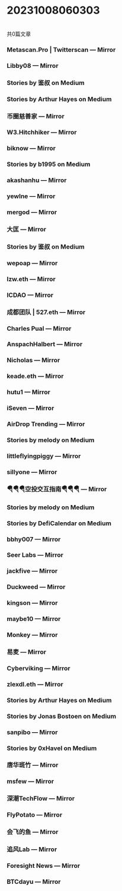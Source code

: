 <h1>20231008060303</h1><br/>共0篇文章


###  Metascan.Pro | Twitterscan — Mirror







###  Libby08 — Mirror









###  Stories by 鉴叔 on Medium









###  Stories by Arthur Hayes on Medium













###  币圈慈善家 — Mirror













###  W3.Hitchhiker — Mirror









###  biknow — Mirror







###  Stories by b1995 on Medium













###  akashanhu — Mirror











###  yewlne — Mirror









###  mergod — Mirror













###  大匡 — Mirror







###  Stories by 鉴叔 on Medium













###  wepoap — Mirror









###  lzw.eth — Mirror











###  ICDAO — Mirror











###  成都团队 | 527.eth — Mirror















###  Charles Pual — Mirror







###  AnspachHalbert — Mirror















###  Nicholas — Mirror













###  keade.eth — Mirror















###  hutu1 — Mirror









###  iSeven — Mirror













###  AirDrop Trending — Mirror









###  Stories by melody on Medium









###  littleflyingpiggy — Mirror













###  sillyone — Mirror









###  🪂🪂🪂空投交互指南🪂🪂🪂 — Mirror







###  Stories by melody on Medium







###  Stories by DefiCalendar on Medium















###  bbhy007 — Mirror











###  Seer Labs — Mirror









###  jackfive — Mirror

















###  Duckweed — Mirror















###  kingson — Mirror

















###  maybe10 — Mirror











###  Monkey — Mirror











###  易麦 — Mirror















###  Cyberviking — Mirror













###  zlexdl.eth — Mirror







###  Stories by Arthur Hayes on Medium









###  Stories by Jonas Bostoen on Medium









###  sanpibo — Mirror







###  Stories by 0xHavel on Medium











###  唐华斑竹 — Mirror









###  msfew — Mirror

















###  深潮TechFlow — Mirror















###  FlyPotato — Mirror















###  会飞的鱼 — Mirror









###  追风Lab — Mirror













###  Foresight News — Mirror















###  BTCdayu — Mirror





